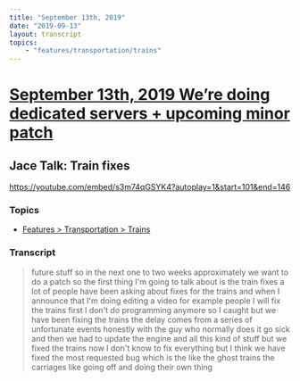 ```yaml
---
title: "September 13th, 2019"
date: "2019-09-13"
layout: transcript
topics: 
    - "features/transportation/trains"
---
```

# [September 13th, 2019 We’re doing dedicated servers + upcoming minor patch](../2019-09-13.md)
## Jace Talk: Train fixes
https://youtube.com/embed/s3m74qGSYK4?autoplay=1&start=101&end=146
### Topics
* [Features > Transportation > Trains](../topics/features/transportation/trains.md)

### Transcript

> future stuff so in the next one to two
> weeks approximately we want to do a
> patch so the first thing I'm going to
> talk about is the train fixes a lot of
> people have been asking about fixes for
> the trains and when I announce that I'm
> doing editing a video for example people
> I will fix the trains first I don't do
> programming anymore so I caught but we
> have been fixing the trains the delay
> comes from a series of unfortunate
> events honestly with the guy who
> normally does it go sick and then we had
> to update the engine and all this kind
> of stuff but we fixed the trains now I
> don't know
> to fix everything but I think we have
> fixed the most requested bug which is
> the like the ghost trains the carriages
> like going off and doing their own thing
